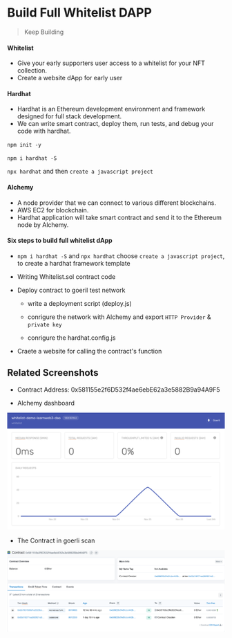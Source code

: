 # Build Full Whitelist DAPP

> Keep Building

#### Whitelist

- Give your early supporters user access to a whitelist for your NFT collection.
- Create a website dApp for early user

#### Hardhat

- Hardhat is an Ethereum development environment and framework designed for full stack development.
- We can write smart contract, deploy them, run tests, and debug your code with hardhat.

`npm init -y`

`npm i hardhat -S`

`npx hardhat` and then `create a javascript project`

#### Alchemy

- A node provider that we can connect to various different blockchains.
- AWS EC2 for blockchain.
- Hardhat application will take smart contract and send it to the Ethereum node by Alchemy.

#### Six steps to build full whitelist dApp

- `npm i hardhat -S` and `npx hardhat` choose `create a javascript project`, to create a hardhat framework template

- Writing Whitelist.sol contract code

- Deploy contract to goeril test network 

  - write a deployment script (deploy.js)
  
  - conrigure the network with Alchemy and export `HTTP Provider` & `private key`
  
  - conrigure the hardhat.config.js
  
- Craete a website for calling the contract's function

## Related Screenshots

- Contract Address: 0x581155e2f6D532f4ae6ebE62a3e5882B9a94A9F5
  
- Alchemy dashboard

![](https://raw.githubusercontent.com/lesenelir/meta-learnweb3-dao-projects/master/05-build-full-whitelist-dApp/pic/01.png)

- The Contract in goerli scan

![](https://raw.githubusercontent.com/lesenelir/meta-learnweb3-dao-projects/master/05-build-full-whitelist-dApp/pic/02.png)
